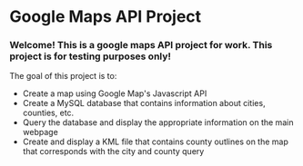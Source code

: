 Google Maps API Project
======

### Welcome! This is a google maps API project for work. This project is for testing purposes only!

The goal of this project is to:
- Create a map using Google Map's Javascript API
- Create a MySQL database that contains information about cities, counties, etc.
- Query the database and display the appropriate information on the main webpage
- Create and display a KML file that contains county outlines on the map that corresponds with the city and county query
